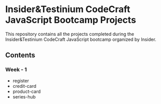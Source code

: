 # Insider&amp;Testinium CodeCraft JavaScript Bootcamp Projects
This repository contains all the projects completed during the Insider&Testinium CodeCraft JavaScript bootcamp organized by Insider. 

## Contents

### Week - 1
* register
* credit-card
* product-card
* series-hub
